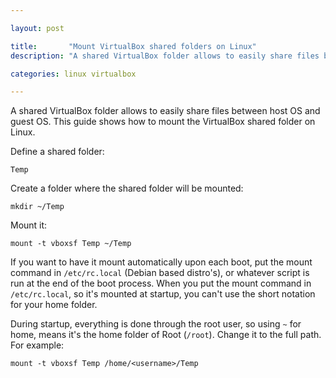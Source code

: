 ```yaml
---

layout: post

title:       "Mount VirtualBox shared folders on Linux"
description: "A shared VirtualBox folder allows to easily share files between host OS and guest OS. This guide shows how to mount the VirtualBox shared folder on Linux."

categories: linux virtualbox

---
```



A shared VirtualBox folder allows to easily share files between host OS and guest OS. This guide shows how to mount the VirtualBox shared folder on Linux.

Define a shared folder:

```terminal
Temp
```

Create a folder where the shared folder will be mounted:

```terminal
mkdir ~/Temp
```

Mount it:

```terminal
mount -t vboxsf Temp ~/Temp
```

If you want to have it mount automatically upon each boot, put the mount command in `/etc/rc.local` (Debian based distro's),
or whatever script is run at the end of the boot process. When you put the mount command in `/etc/rc.local`,
so it's mounted at startup, you can't use the short notation for your home folder.

During startup, everything is done through the root user, so using `~` for home, means it's the home folder of Root (`/root`).
Change it to the full path.
For example:

```terminal
mount -t vboxsf Temp /home/<username>/Temp
```